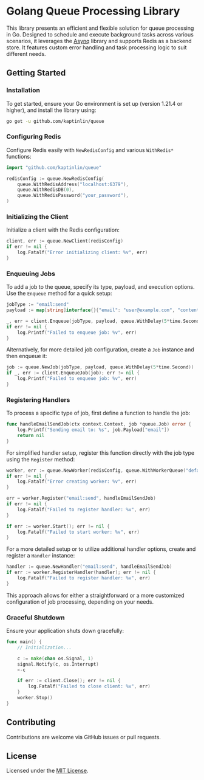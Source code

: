 # Golang Queue Processing Library

This library presents an efficient and flexible solution for queue processing in Go. Designed to schedule and execute background tasks across various scenarios, it leverages the [Asynq](https://github.com/hibiken/asynq) library and supports Redis as a backend store. It features custom error handling and task processing logic to suit different needs.

## Getting Started

### Installation

To get started, ensure your Go environment is set up (version 1.21.4 or higher), and install the library using:

```bash
go get -u github.com/kaptinlin/queue
```

### Configuring Redis

Configure Redis easily with `NewRedisConfig` and various `WithRedis*` functions:

```go
import "github.com/kaptinlin/queue"

redisConfig := queue.NewRedisConfig(
    queue.WithRedisAddress("localhost:6379"),
    queue.WithRedisDB(0),
    queue.WithRedisPassword("your_password"),
)
```

### Initializing the Client

Initialize a client with the Redis configuration:

```go
client, err := queue.NewClient(redisConfig)
if err != nil {
    log.Fatalf("Error initializing client: %v", err)
}
```

### Enqueuing Jobs

To add a job to the queue, specify its type, payload, and execution options. Use the `Enqueue` method for a quick setup:

```go
jobType := "email:send"
payload := map[string]interface{}{"email": "user@example.com", "content": "Welcome!"}

_, err = client.Enqueue(jobType, payload, queue.WithDelay(5*time.Second))
if err != nil {
    log.Printf("Failed to enqueue job: %v", err)
}
```

Alternatively, for more detailed job configuration, create a `Job` instance and then enqueue it:

```go
job := queue.NewJob(jobType, payload, queue.WithDelay(5*time.Second))
if _, err := client.EnqueueJob(job); err != nil {
    log.Printf("Failed to enqueue job: %v", err)
}
```

### Registering Handlers

To process a specific type of job, first define a function to handle the job:

```go
func handleEmailSendJob(ctx context.Context, job *queue.Job) error {
    log.Printf("Sending email to: %s", job.Payload["email"])
    return nil
}
```

For simplified handler setup, register this function directly with the job type using the `Register` method:

```go
worker, err := queue.NewWorker(redisConfig, queue.WithWorkerQueue("default", 1))
if err != nil {
    log.Fatalf("Error creating worker: %v", err)
}

err = worker.Register("email:send", handleEmailSendJob)
if err != nil {
    log.Fatalf("Failed to register handler: %v", err)
}

if err := worker.Start(); err != nil {
    log.Fatalf("Failed to start worker: %v", err)
}
```

For a more detailed setup or to utilize additional handler options, create and register a `Handler` instance:

```go
handler := queue.NewHandler("email:send", handleEmailSendJob)
if err := worker.RegisterHandler(handler); err != nil {
    log.Fatalf("Failed to register handler: %v", err)
}
```

This approach allows for either a straightforward or a more customized configuration of job processing, depending on your needs.

### Graceful Shutdown

Ensure your application shuts down gracefully:

```go
func main() {
    // Initialization...

    c := make(chan os.Signal, 1)
    signal.Notify(c, os.Interrupt)
    <-c

    if err := client.Close(); err != nil {
        log.Fatalf("Failed to close client: %v", err)
    }
    worker.Stop()
}
```

## Contributing

Contributions are welcome via GitHub issues or pull requests.

## License

Licensed under the [MIT License](https://opensource.org/licenses/MIT).